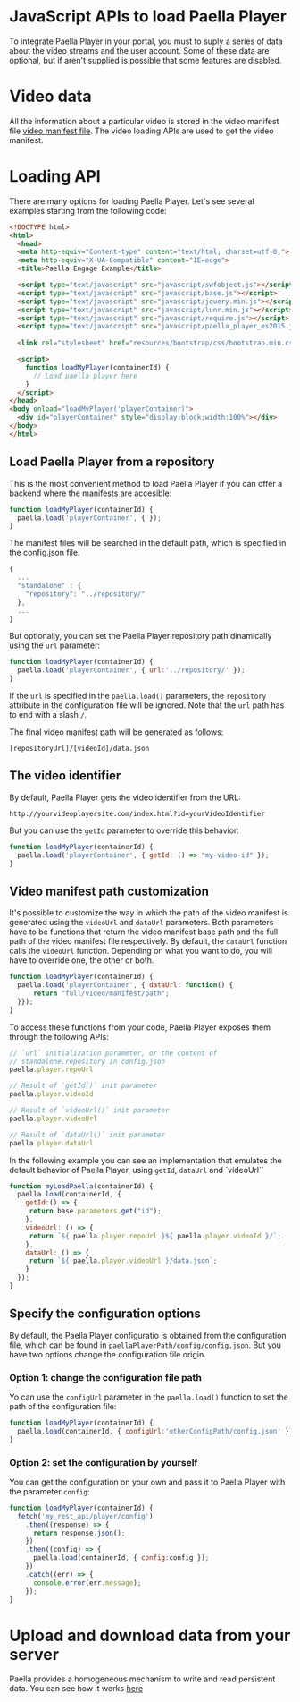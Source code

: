 ---
---

# JavaScript APIs to load Paella Player

To integrate Paella Player in your portal, you must to suply a series of data about the video streams and the user account. 
Some of these data are optional, but if aren't supplied is possible that some features are disabled.

# Video data

All the information about a particular video is stored in the video manifest file [video manifest file](../integrate_datajson.md). The video loading APIs are used to get the video manifest.

# Loading API

There are many options for loading Paella Player. Let's see several examples starting from the following code:

``` HTML
<!DOCTYPE html>
<html>
  <head>
  <meta http-equiv="Content-type" content="text/html; charset=utf-8;">
  <meta http-equiv="X-UA-Compatible" content="IE=edge">
  <title>Paella Engage Example</title>

  <script type="text/javascript" src="javascript/swfobject.js"></script>
  <script type="text/javascript" src="javascript/base.js"></script>
  <script type="text/javascript" src="javascript/jquery.min.js"></script>
  <script type="text/javascript" src="javascript/lunr.min.js"></script>
  <script type="text/javascript" src="javascript/require.js"></script>
  <script type="text/javascript" src="javascript/paella_player_es2015.js"></script>
  
  <link rel="stylesheet" href="resources/bootstrap/css/bootstrap.min.css" type="text/css" media="screen" charset="utf-8">

  <script>
    function loadMyPlayer(containerId) {
	  // Load paella player here
	}
  </script>
</head>
<body onload="loadMyPlayer('playerContainer)">
  <div id="playerContainer" style="display:block;width:100%"></div>
</body>
</html>
```

## Load Paella Player from a repository

This is the most convenient method to load Paella Player if you can offer a backend where the manifests are accesible:

```javascript
function loadMyPlayer(containerId) {
  paella.load('playerContainer', { });
}
```

The manifest files will be searched in the default path, which is specified in the config.json file.

```javascript
{
  ...
  "standalone" : {
    "repository": "../repository/"
  },
  ...
}
```

But optionally, you can set the Paella Player repository path dinamically using the `url` parameter:

```javascript
function loadMyPlayer(containerId) {
  paella.load('playerContainer', { url:'../repository/' });
}
```

If the `url` is specified in the `paella.load()` parameters, the `repository` attribute in the configuration file will  be ignored. Note that the `url` path has to end with a slash `/`.

The final video manifest path will be generated as follows:

`[repositoryUrl]/[videoId]/data.json`

## The video identifier

By default, Paella Player gets the video identifier from the URL:

`http://yourvideoplayersite.com/index.html?id=yourVideoIdentifier`

But you can use the `getId` parameter to override this behavior:

```javascript
function loadMyPlayer(containerId) {
  paella.load('playerContainer', { getId: () => "my-video-id" });
}
```

## Video manifest path customization

It's possible to customize the way in which the path of the video manifest is generated using the `videoUrl` and `dataUrl` parameters. Both parameters have to be functions that return the video manifest base path and the full path of the video manifest file respectively. By default, the `dataUrl` function calls the `videoUrl` function. Depending on what you want to do, you will have to override one, the other or both.

```javascript
function loadMyPlayer(containerId) {
  paella.load('playerContainer', { dataUrl: function() {
	  return "full/video/manifest/path";
  }});
}
```

To access these functions from your code, Paella Player exposes them through the following APIs:

```javascript
// `url` initialization parameter, or the content of
// standalone.repository in config.json
paella.player.repoUrl

// Result of `getId()` init parameter
paella.player.videoId

// Result of `videoUrl()` init parameter
paella.player.videoUrl

// Result of `dataUrl()` init parameter
paella.player.dataUrl
```

In the following example you can see an implementation that emulates the default behavior of Paella Player, using `getId`, `dataUrl` and `videoUrl``

```javascript
function myLoadPaella(containerId) {
  paella.load(containerId, {
    getId:() => {
     return base.parameters.get("id");
    },
    videoUrl: () => {
     return `${ paella.player.repoUrl }${ paella.player.videoId }/`;
    },
    dataUrl: () => {
     return `${ paella.player.videoUrl }/data.json`;
    }
  });
}
```

## Specify the configuration options

By default, the Paella Player configuratio is obtained from the configuration file, which can be found in `paellaPlayerPath/config/config.json`. But you have two options change the configuration file origin.

### Option 1: change the configuration file path

Yo can use the `configUrl` parameter in the `paella.load()` function to set the path of the configuration file:

```javascript
function loadMyPlayer(containerId) {
  paella.load(containerId, { configUrl:'otherConfigPath/config.json' });
}
```

### Option 2: set the configuration by yourself

You can get the configuration on your own and pass it to Paella Player with the parameter `config`:

```javascript
function loadMyPlayer(containerId) {
  fetch('my_rest_api/player/config')
	.then((response) => {
	  return response.json();
	})
	.then((config) => {
	  paella.load(containerId, { config:config });
	})
	.catch((err) => {
	  console.error(err.message);
	});
}
```

# Upload and download data from your server

Paella provides a homogeneous mechanism to write and read persistent data. You can see how it works [here](../../developers/paella_data.md)
